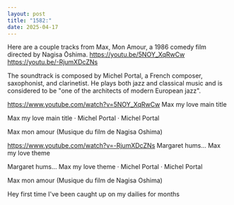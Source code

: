 ```yaml
---
layout: post
title: "1582:"
date: 2025-04-17
---
```


Here are a couple tracks from Max, Mon Amour, a 1986 comedy film directed by Nagisa Ōshima.
https://youtu.be/5NOY_XqRwCw
https://youtu.be/-RjumXDcZNs

The soundtrack is composed by Michel Portal, a French composer, saxophonist, and clarinetist. He plays both jazz and classical music and is considered to be "one of the architects of modern European jazz".

https://www.youtube.com/watch?v=5NOY_XqRwCw
Max my love main title

Max my love main title · Michel Portal · Michel Portal

Max mon amour (Musique du film de Nagisa Oshima)




https://www.youtube.com/watch?v=-RjumXDcZNs
Margaret hums... Max my love theme

Margaret hums... Max my love theme · Michel Portal · Michel Portal

Max mon amour (Musique du film de Nagisa Oshima)





Hey first time I've been caught up on my dailies for months
